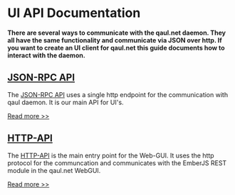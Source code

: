 # UI API Documentation

**There are several ways to communicate with the qaul.net daemon. They all have the same functionality and communicate via JSON over http. If you want to create an UI client for qaul.net this guide documents how to interact with the daemon.**


## [JSON-RPC API]

The [JSON-RPC API] uses a single http endpoint for the communication with qaul daemon. It is our main API for UI's.

[Read more >>][JSON-RPC API]


## [HTTP-API]

The [HTTP-API] is the main entry point for the Web-GUI. 
It uses the http protocol for the communcation and communicates with the EmberJS REST module in the qaul.net WebGUI.

[Read more >>][HTTP-API]


[JSON-RPC API]: ./json-rpc/_intro.md
[HTTP-API]: ./http-api/_intro.md
